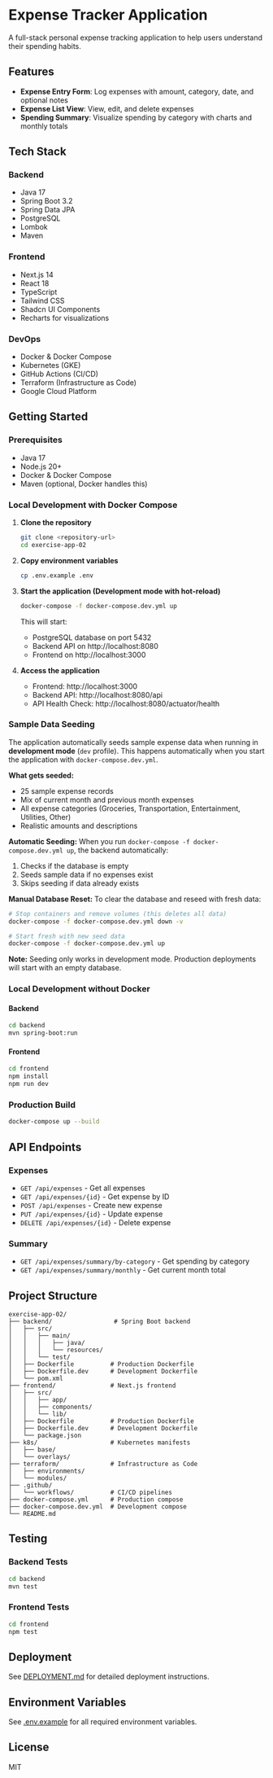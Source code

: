 # Expense Tracker Application

A full-stack personal expense tracking application to help users understand their spending habits.

## Features

- **Expense Entry Form**: Log expenses with amount, category, date, and optional notes
- **Expense List View**: View, edit, and delete expenses
- **Spending Summary**: Visualize spending by category with charts and monthly totals

## Tech Stack

### Backend
- Java 17
- Spring Boot 3.2
- Spring Data JPA
- PostgreSQL
- Lombok
- Maven

### Frontend
- Next.js 14
- React 18
- TypeScript
- Tailwind CSS
- Shadcn UI Components
- Recharts for visualizations

### DevOps
- Docker & Docker Compose
- Kubernetes (GKE)
- GitHub Actions (CI/CD)
- Terraform (Infrastructure as Code)
- Google Cloud Platform

## Getting Started

### Prerequisites

- Java 17
- Node.js 20+
- Docker & Docker Compose
- Maven (optional, Docker handles this)

### Local Development with Docker Compose

1. **Clone the repository**
   ```bash
   git clone <repository-url>
   cd exercise-app-02
   ```

2. **Copy environment variables**
   ```bash
   cp .env.example .env
   ```

3. **Start the application (Development mode with hot-reload)**
   ```bash
   docker-compose -f docker-compose.dev.yml up
   ```

   This will start:
   - PostgreSQL database on port 5432
   - Backend API on http://localhost:8080
   - Frontend on http://localhost:3000

4. **Access the application**
   - Frontend: http://localhost:3000
   - Backend API: http://localhost:8080/api
   - API Health Check: http://localhost:8080/actuator/health

### Sample Data Seeding

The application automatically seeds sample expense data when running in **development mode** (`dev` profile). This happens automatically when you start the application with `docker-compose.dev.yml`.

**What gets seeded:**
- 25 sample expense records
- Mix of current month and previous month expenses
- All expense categories (Groceries, Transportation, Entertainment, Utilities, Other)
- Realistic amounts and descriptions

**Automatic Seeding:**
When you run `docker-compose -f docker-compose.dev.yml up`, the backend automatically:
1. Checks if the database is empty
2. Seeds sample data if no expenses exist
3. Skips seeding if data already exists

**Manual Database Reset:**
To clear the database and reseed with fresh data:

```bash
# Stop containers and remove volumes (this deletes all data)
docker-compose -f docker-compose.dev.yml down -v

# Start fresh with new seed data
docker-compose -f docker-compose.dev.yml up
```

**Note:** Seeding only works in development mode. Production deployments will start with an empty database.

### Local Development without Docker

#### Backend
```bash
cd backend
mvn spring-boot:run
```

#### Frontend
```bash
cd frontend
npm install
npm run dev
```

### Production Build

```bash
docker-compose up --build
```

## API Endpoints

### Expenses
- `GET /api/expenses` - Get all expenses
- `GET /api/expenses/{id}` - Get expense by ID
- `POST /api/expenses` - Create new expense
- `PUT /api/expenses/{id}` - Update expense
- `DELETE /api/expenses/{id}` - Delete expense

### Summary
- `GET /api/expenses/summary/by-category` - Get spending by category
- `GET /api/expenses/summary/monthly` - Get current month total

## Project Structure

```
exercise-app-02/
├── backend/                 # Spring Boot backend
│   ├── src/
│   │   ├── main/
│   │   │   ├── java/
│   │   │   └── resources/
│   │   └── test/
│   ├── Dockerfile          # Production Dockerfile
│   ├── Dockerfile.dev      # Development Dockerfile
│   └── pom.xml
├── frontend/               # Next.js frontend
│   ├── src/
│   │   ├── app/
│   │   ├── components/
│   │   └── lib/
│   ├── Dockerfile          # Production Dockerfile
│   ├── Dockerfile.dev      # Development Dockerfile
│   └── package.json
├── k8s/                    # Kubernetes manifests
│   ├── base/
│   └── overlays/
├── terraform/              # Infrastructure as Code
│   ├── environments/
│   └── modules/
├── .github/
│   └── workflows/          # CI/CD pipelines
├── docker-compose.yml      # Production compose
├── docker-compose.dev.yml  # Development compose
└── README.md
```

## Testing

### Backend Tests
```bash
cd backend
mvn test
```

### Frontend Tests
```bash
cd frontend
npm test
```

## Deployment

See [DEPLOYMENT.md](./DEPLOYMENT.md) for detailed deployment instructions.

## Environment Variables

See [.env.example](./.env.example) for all required environment variables.

## License

MIT
